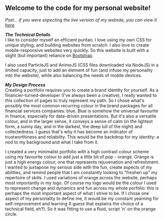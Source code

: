 ## Welcome to the code for my personal website!
_Psst... if you were expecting the live version of my website, you can view it [here](https://pathak-neha.github.io/ "Neha's Portfolio")._

**_The Technical Details_**  
I like to consider myself an efficient puritan. I love using my own CSS for unique styling, and building websites from scratch. I also love to create mobile-responsive websites very quickly. So this website is built with a slight (but important) reliance on [Bootstrap](https://getbootstrap.com/docs/4.1/getting-started/introduction/ "You already know it!").

I also used ParticleJS and AnimeJS (CSS files downloaded via NodeJS) in a limited capacity, just to add an element of fun (and infuse my personality into the website), while also balancing the needs of mobile devices.

**_My Design Process_**  
Creating a portfolio requires you to create a brand identity for yourself. As a financier-turned-developer (I've always been a creative), I really wanted to this collection of pages to truly represent my path. So I chose what's possibly the most common recurring colour in the brand packages for all financial services companies: blue. Blue is somehow the universal favourite in finance, especially for data-driven presentations. But it's also a versatile colour, and in the larger sense, it conveys a sense of calm (in the lightest form, a sunny day, and in the darkest, the deep lull of the night) and collectedness. I guess that's why it has become an indicator of trustworthiness and reliability. This would be the backdrop for my identity: a nod to my background and what I take from it.  

I created a very minimalist portfolio with a high contrast colour scheme using my favourite colour to add just a little bit of pop - orange. Orange is just a high energy colour, one that represents rejuvenation and refreshment. I wanted to juxtapose my serious side with the fun, create aspects of my abilities, and remind people that I am constantly looking to "freshen up" my repertoire of skills. I used variations of orange across the website, perhaps most importantly in my logo. Of course my logo would be the colour I used to represent change and dynamics and fun across my whole porfolio: this is perhaps the most important aspect of what I strive to be. If I chose one aspect of my personality to define me, it would be my constant yearning for self-improvement and learning (I guess that explains the choice of a technical field, eh?). So it was fitting to use a fluid, script 'n' on the orange circle. 
